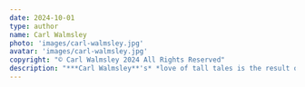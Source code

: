 ```yaml
---
date: 2024-10-01
type: author
name: Carl Walmsley
photo: 'images/carl-walmsley.jpg'
avatar: 'images/carl-walmsley.jpg'
copyright: "© Carl Walmsley 2024 All Rights Reserved"
description: "***Carl Walmsley**'s* *love of tall tales is the result of a childhood spent listening to his mother - one of life's natural story-tellers. He thinks she might like this yarn, because it challenges a few stereotypes and includes a witch.*"
---
```


